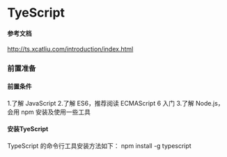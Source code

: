 # TyeScript




#### 参考文档
http://ts.xcatliu.com/introduction/index.html

### 前置准备

#### 前置条件
1.了解 JavaScript
2.了解 ES6，推荐阅读 ECMAScript 6 入门
3.了解 Node.js，会用 npm 安装及使用一些工具
#### 安装TyeScript
TypeScript 的命令行工具安装方法如下：
npm install -g typescript